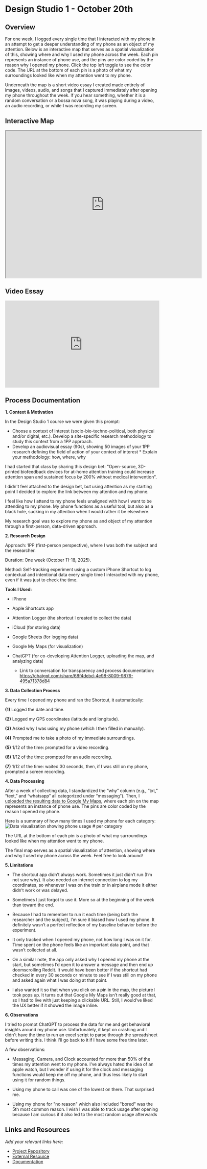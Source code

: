 # Design Studio 1 - October 20th

## Overview

For one week, I logged every single time that I interacted with my phone in an attempt to get a deeper understanding of my phone as an object of my attention. Below is an interactive map that serves as a spatial visualization of this, showing where and why I used my phone across the week. Each pin represents an instance of phone use, and the pins are color coded by the reason why I opened my phone. Click the top left toggle to see the color code. The URL at the bottom of each pin is a photo of what my surroundings looked like when my attention went to my phone. 

Underneath the map is a short video essay I created made entirely of images, videos, audio, and songs that I captured immediately after opening my phone throughout the week. If you hear something, whether it is a random conversation or a bossa nova song, it was playing during a video, an audio recording, or while I was recording my screen.

## Interactive Map

<iframe src="https://www.google.es/maps/d/u/0/embed?mid=1Es_1ItoBFE1IKFXyBiMWJW_ZFmYa27k&ehbc=2E312F&noprof=1" width="640" height="480"></iframe>

## Video Essay

<div style="padding:56.25% 0 0 0;position:relative;"><iframe src="https://player.vimeo.com/video/1128651007?badge=0&amp;autopause=0&amp;player_id=0&amp;app_id=58479" frameborder="0" allow="autoplay; fullscreen; picture-in-picture; clipboard-write; encrypted-media; web-share" referrerpolicy="strict-origin-when-cross-origin" style="position:absolute;top:0;left:0;width:100%;height:100%;" title="AttentionLog Video (v2)"></iframe></div><script src="https://player.vimeo.com/api/player.js"></script>

## Process Documentation

**1. Context & Motivation**

In the Design Studio 1 course we were given this prompt: 

* Choose a context of interest (socio-bio-techno-political, both physical and/or digital, etc.). Develop a site-specific research methodology to study this context from a 1PP approach.
* Develop an audiovisual essay (90s), showing 50 images of your 1PP research defining the field of action of your context of interest
        * Explain your methodology: how, where, why

I had started that class by sharing this design bet: "Open-source, 3D-printed biofeedback devices for at-home attention training could increase attention span and sustained focus by 200% without medical intervention".

I didn't feel attached to the design bet, but using attention as my starting point I decided to explore the link between my attention and my phone. 

I feel like how I attend to my phone feels unaligned with how I want to be attending to my phone. My phone functions as a useful tool, but also as a black hole, sucking in my attention when I would rather it be elsewhere.

My research goal was to explore my phone as and object of my attention through a first-person, data-driven approach.

**2. Research Design**

Approach: 1PP (first-person perspective), where I was both the subject and the researcher.

Duration: One week (October 11–18, 2025).

Method: Self-tracking experiment using a custom iPhone Shortcut to log contextual and intentional data every single time I interacted with my phone, even if it was just to check the time.

**Tools I Used:**

- iPhone

- Apple Shortcuts app

- Attention Logger (the shortcut I created to collect the data)

- iCloud (for storing data)

- Google Sheets (for logging data)

- Google My Maps (for visualization)

- ChatGPT (for co-developing Attention Logger, uploading the map, and   analyzing data) 
  - Link to conversation for transparency and process documentation: https://chatgpt.com/share/68f4debd-4e98-8009-9876-495a71378d84

**3. Data Collection Process**

Every time I opened my phone and ran the Shortcut, it automatically:

**(1)** Logged the date and time.

**(2)** Logged my GPS coordinates (latitude and longitude).

**(3)** Asked why I was using my phone (which I then filled in manually).

**(4)** Prompted me to take a photo of my immediate surroundings.

**(5)** 1/12 of the time: prompted for a video recording.

**(6)** 1/12 of the time: prompted for an audio recording.

**(7)** 1/12 of the time: waited 30 seconds, then, if I was still on my phone, prompted a screen recording.

**4. Data Processing**

After a week of collecting data, I standardized the “why” column (e.g., “txt,” “text,” and “whatsapp” all categorized under “messaging”). Then, I 
[uploaded the resulting data to Google My Maps](https://www.google.es/maps/d/u/0/edit?mid=1Es_1ItoBFE1IKFXyBiMWJW_ZFmYa27k&ll=41.38895722155954%2C2), where each pin on the map represents an instance of phone use. The pins are color coded by the reason I opened my phone. 

Here is a summary of how many times I used my phone for each category:
![Data visualization showing phone usage # per category](images/phone-usage-chart.jpg)

The URL at the bottom of each pin is a photo of what my surroundings looked like when my attention went to my phone. 

The final map serves as a spatial visualization of attention, showing where and why I used my phone across the week. Feel free to look around!

**5. Limitations**

- The shortcut app didn’t always work. Sometimes it just didn’t run (I’m not sure why). It also needed an internet connection to log my coordinates, so whenever I was on the train or in airplane mode it either didn’t work or was delayed.

- Sometimes I just forgot to use it. More so at the beginning of the week than toward the end.

- Because I had to remember to run it each time (being both the researcher and the subject), I’m sure it biased how I used my phone. It definitely wasn’t a perfect reflection of my baseline behavior before the experiment.

- It only tracked when I opened my phone, not how long I was on it for. Time spent on the phone feels like an important data point, and that wasn’t collected at all.

- On a similar note, the app only asked why I opened my phone at the start, but sometimes I’d open it to answer a message and then end up doomscrolling Reddit. It would have been better if the shortcut had checked in every 30 seconds or minute to see if I was still on my phone and asked again what I was doing at that point.

- I also wanted it so that when you click on a pin in the map, the picture I took pops up. It turns out that Google My Maps isn’t really good at that, so I had to live with just keeping a clickable URL. Still, I would’ve liked the UX better if it showed the image inline.


**6. Observations** 

I tried to prompt ChatGPT to process the data for me and get behavioral insights around my phone use. Unfortunately, it kept on crashing and I didn't have the time to run an excel script to parse through the spreadsheet before writing this. I think I'll go back to it if I have some free time later. 

A few observations:

- Messaging, Camera, and Clock accounted for more than 50% of the times my attention went to my phone. I've always hated the idea of an apple watch, but I wonder if using it for the clock and messaging functions would keep me off my phone, and thus less likely to start using it for random things.

- Using my phone to call was one of the lowest on there. That surprised me.

- Using my phone for "no reason" which also included "bored" was the 5th most common reason. I wish I was able to track usage after opening because I am curious if it also led to the most random usage afterwards

## Links and Resources

*Add your relevant links here:*

- [Project Repository](https://github.com/yourusername/project-name)
- [External Resource](https://example.com)
- [Documentation](https://docs.example.com)
